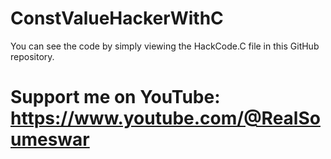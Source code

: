 # ConstValueHackerWithC
You can see the code by simply viewing the HackCode.C file in this GitHub repository.
# Support me on YouTube: https://www.youtube.com/@RealSoumeswar
